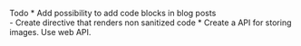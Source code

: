 Todo
	* Add possibility to add code blocks in blog posts	
		- Create directive that renders non sanitized code
	* Create a API for storing images. Use web API.